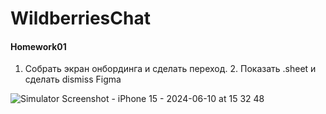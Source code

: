 # WildberriesChat

#### Homework01
1. Собрать экран онбординга и сделать переход. 2. Показать .sheet и сделать dismiss
Figma

![Simulator Screenshot - iPhone 15 - 2024-06-10 at 15 32 48](https://github.com/antinlay/WildberriesChat/assets/42703245/ccb9a6fc-dc60-4105-86ae-e0e559c9f94f)

